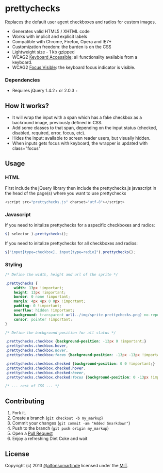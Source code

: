prettychecks
============

Replaces the default user agent checkboxes and radios for custom images.

* Generates valid HTML5 / XHTML code
* Works with implicit and explicit labels
* Compatible with Chrome, Firefox, Opera and IE7+
* Customization freedom: the burden is on the CSS
* Lightweight size - 1 kb gzipped
* WCAG2 [Keyboard Accessible][1]: all functionality available from a keyboard.
* WCAG2 [Focus Visible][2]: the keyboard focus indicator is visible.

[1]: http://www.w3.org/TR/UNDERSTANDING-WCAG20/keyboard-operation.html
[2]: http://www.w3.org/TR/UNDERSTANDING-WCAG20/navigation-mechanisms-focus-visible.html

### Dependencies

* Requires jQuery 1.4.2+ or 2.0.3 +

How it works?
-------------

* It will wrap the input with a span which has a fake checkbox as a 
  backround image, previously defined in CSS.
* Add some classes to that span, depending on the input status (checked, 
  disabled, required, error, focus, etc).
* Hides the input: available to screen reader users, but visually hidden.
* When inputs gets focus with keyboard, the wrapper is updated with class="focus"

Usage
-----

### HTML

First include the jQuery library then include the prettychecks.js javascript in 
the head of the page(s) where you want to use prettychecks

```javascript
<script src="prettychecks.js" charset="utf-8"></script>
```

### Javascript

If you need to initalize prettychecks for a aspecific checkboxes and radios:

```javascript
$( selector ).prettychecks();
```

If you need to initalize prettychecks for all checkboxes and radios:

```javascript
$("input[type=checkbox], input[type=radio]").prettychecks();
```

### Styling

```css
/* Define the width, height and url of the sprite */

.prettychecks {
    width: 13px !important;
    height: 13px !important;
    border: 0 none !important;
    margin: 4px 4px 0 0px !important;
    padding: 0 !important;
    overflow: hidden !important;
    background: transparent url(../img/sprite-prettychecks.png) no-repeat 0 0 !important;
    cursor: pointer !important;
}

/* Define the background-position for all status */

.prettychecks.checkbox {background-position: -13px 0 !important;}
.prettychecks.checkbox.hover,
.prettychecks.checkbox:hover,
.prettychecks.checkbox:focus {background-position: -13px -13px !important;}

.prettychecks.checkbox.checked {background-position: 0 0 !important;}
.prettychecks.checkbox.checked.hover,
.prettychecks.checkbox.checked:hover,
.prettychecks.checkbox.checked:focus {background-position: 0 -13px !important;}

/* ... rest of CSS ... */

```

Contributing
------------

1. Fork it.
2. Create a branch (`git checkout -b my_markup`)
3. Commit your changes (`git commit -am "Added Snarkdown"`)
4. Push to the branch (`git push origin my_markup`)
5. Open a [Pull Request][1]
6. Enjoy a refreshing Diet Coke and wait

[1]: http://github.com/github/markup/pulls

License
-------

Copyright (c) 2013 [@alfonsomartinde](https://twitter.com/alfonsomartinde) 
licensed under the [MIT](http://opensource.org/licenses/MIT).
